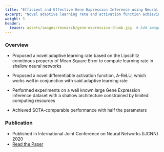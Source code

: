 ```yaml
---
title: "Efficient and Effective Gene Expression Inference using Neural Networks"
excerpt: "Novel adaptive learning rate and activation function achieving SOTA-comparable performance with half the parameters"
weight: 3
header:
  teaser: assets/images/research/gene-expression-thumb.jpg  # Add image if available
---
```



### Overview

* Proposed a novel adaptive learning rate based on the Lipschitz conntinous property of Mean Square Error to compute learning rate in shallow neural networks

* Proposed a novel differentiable activation function, A-ReLU, which works well in conjunction with said adaptive learning rate

* Performed experiments on a well known large Gene Expression Inference dataset with a shallow architecture constrained by limited computing resources

* Achieved SOTA-comparable performance with half the parameters

### Publication
- Published in International Joint Conference on Neural Networks (IJCNN) 2020
- [Read the Paper](https://arxiv.org/abs/2005.08442)
